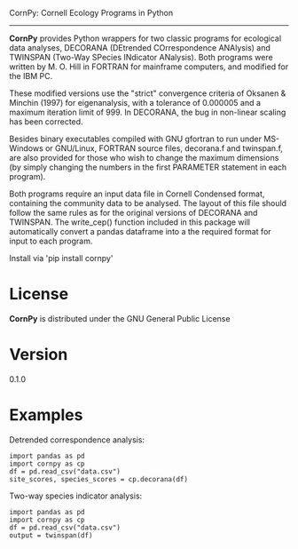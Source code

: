 CornPy: Cornell Ecology Programs in Python
******************************************
 
**CornPy** provides Python wrappers for two classic programs for ecological data analyses, DECORANA (DEtrended COrrespondence ANAlysis) and TWINSPAN (Two-Way SPecies INdicator ANalysis). Both programs were written by M. O. Hill in FORTRAN for mainframe computers, and modified for the IBM PC. 

These modified versions use the "strict" convergence criteria of Oksanen & Minchin (1997) for eigenanalysis, with a tolerance of 0.000005 and a maximum iteration limit of 999. In DECORANA, the bug in non-linear scaling has been corrected.

Besides binary executables compiled with GNU gfortran to run under MS-Windows or GNU/Linux, FORTRAN source files, decorana.f and twinspan.f, are also provided for those who wish to change the maximum dimensions (by simply changing the numbers in the first PARAMETER statement in each program). 

Both programs require an input data file in Cornell Condensed format, containing the community data to be analysed. The layout of this file should follow the same rules as for the original versions of DECORANA and TWINSPAN. The write_cep() function included in this package will automatically convert a pandas dataframe into a the required format for input to each program.

Install via 'pip install cornpy'

License
=====
**CornPy** is distributed under the GNU General Public License

Version
=====
0.1.0

Examples
======
Detrended correspondence analysis:

	import pandas as pd
    import cornpy as cp
    df = pd.read_csv("data.csv")
    site_scores, species_scores = cp.decorana(df)

Two-way species indicator analysis:

    import pandas as pd
    import cornpy as cp
    df = pd.read_csv("data.csv")
    output = twinspan(df)